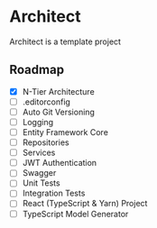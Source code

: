 # Architect

Architect is a template project

## Roadmap

- [x] N-Tier Architecture
- [ ] .editorconfig
- [ ] Auto Git Versioning
- [ ] Logging
- [ ] Entity Framework Core
- [ ] Repositories
- [ ] Services
- [ ] JWT Authentication
- [ ] Swagger
- [ ] Unit Tests
- [ ] Integration Tests
- [ ] React (TypeScript & Yarn) Project
- [ ] TypeScript Model Generator
